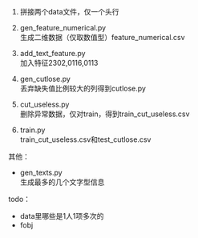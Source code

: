 1. 拼接两个data文件，仅一个头行

2. gen_feature_numerical.py  
生成二维数据（仅取数值型）feature_numerical.csv

3. add_text_feature.py  
加入特征2302,0116,0113

4. gen_cutlose.py  
丢弃缺失值比例较大的列得到cutlose.py

5. cut_useless.py  
删除异常数据，仅对train，得到train_cut_useless.csv

6. train.py  
train_cut_useless.csv和test_cutlose.csv

其他：

- gen_texts.py  
生成最多的几个文字型信息

todo：

- data里哪些是1人1项多次的
- fobj